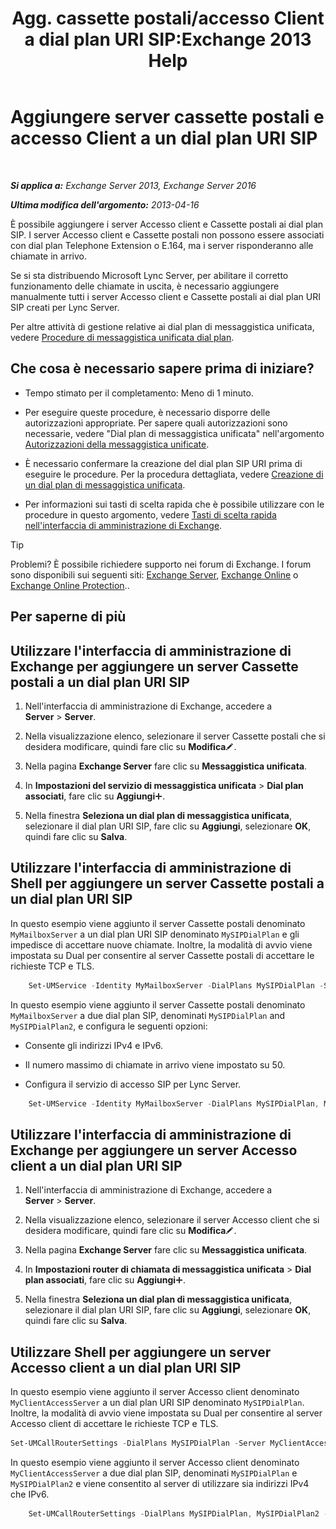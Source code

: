 ﻿---
title: 'Agg. cassette postali/accesso Client a dial plan URI SIP:Exchange 2013 Help'
TOCTitle: Aggiungere server cassette postali e accesso Client a un dial plan URI SIP
ms:assetid: 17fed308-ff0d-4e61-b9f9-e6680b6eccaa
ms:mtpsurl: https://technet.microsoft.com/it-it/library/Aa996399(v=EXCHG.150)
ms:contentKeyID: 52063046
ms.date: 05/22/2018
mtps_version: v=EXCHG.150
ms.translationtype: MT
---

# Aggiungere server cassette postali e accesso Client a un dial plan URI SIP

 

_**Si applica a:** Exchange Server 2013, Exchange Server 2016_

_**Ultima modifica dell'argomento:** 2013-04-16_

È possibile aggiungere i server Accesso client e Cassette postali ai dial plan SIP. I server Accesso client e Cassette postali non possono essere associati con dial plan Telephone Extension o E.164, ma i server risponderanno alle chiamate in arrivo.

Se si sta distribuendo Microsoft Lync Server, per abilitare il corretto funzionamento delle chiamate in uscita, è necessario aggiungere manualmente tutti i server Accesso client e Cassette postali ai dial plan URI SIP creati per Lync Server.

Per altre attività di gestione relative ai dial plan di messaggistica unificata, vedere [Procedure di messaggistica unificata dial plan](um-dial-plan-procedures-exchange-2013-help.md).

## Che cosa è necessario sapere prima di iniziare?

  - Tempo stimato per il completamento: Meno di 1 minuto.

  - Per eseguire queste procedure, è necessario disporre delle autorizzazioni appropriate. Per sapere quali autorizzazioni sono necessarie, vedere "Dial plan di messaggistica unificata" nell'argomento [Autorizzazioni della messaggistica unificate](unified-messaging-permissions-exchange-2013-help.md).

  - È necessario confermare la creazione del dial plan SIP URI prima di eseguire le procedure. Per la procedura dettagliata, vedere [Creazione di un dial plan di messaggistica unificata](https://docs.microsoft.com/it-it/exchange/voice-mail-unified-messaging/connect-voice-mail-system/create-um-dial-plan).

  - Per informazioni sui tasti di scelta rapida che è possibile utilizzare con le procedure in questo argomento, vedere [Tasti di scelta rapida nell'interfaccia di amministrazione di Exchange](keyboard-shortcuts-in-the-exchange-admin-center-exchange-online-protection-help.md).


> [!TIP]
> Problemi? È possibile richiedere supporto nei forum di Exchange. I forum sono disponibili sui seguenti siti: <A href="https://go.microsoft.com/fwlink/p/?linkid=60612">Exchange Server</A>, <A href="https://go.microsoft.com/fwlink/p/?linkid=267542">Exchange Online</A> o <A href="https://go.microsoft.com/fwlink/p/?linkid=285351">Exchange Online Protection</A>..



## Per saperne di più

## Utilizzare l'interfaccia di amministrazione di Exchange per aggiungere un server Cassette postali a un dial plan URI SIP

1.  Nell'interfaccia di amministrazione di Exchange, accedere a **Server** \> **Server**.

2.  Nella visualizzazione elenco, selezionare il server Cassette postali che si desidera modificare, quindi fare clic su **Modifica**![Icona Modifica](images/JJ218640.6f53ccb2-1f13-4c02-bea0-30690e6ea71d(EXCHG.150).gif "Icona Modifica").

3.  Nella pagina **Exchange Server** fare clic su **Messaggistica unificata**.

4.  In **Impostazioni del servizio di messaggistica unificata** \> **Dial plan associati**, fare clic su **Aggiungi**![Icona Aggiungi](images/JJ218640.c1e75329-d6d7-4073-a27d-498590bbb558(EXCHG.150).gif "Icona Aggiungi").

5.  Nella finestra **Seleziona un dial plan di messaggistica unificata**, selezionare il dial plan URI SIP, fare clic su **Aggiungi**, selezionare **OK**, quindi fare clic su **Salva**.

## Utilizzare l'interfaccia di amministrazione di Shell per aggiungere un server Cassette postali a un dial plan URI SIP

In questo esempio viene aggiunto il server Cassette postali denominato `MyMailboxServer` a un dial plan URI SIP denominato `MySIPDialPlan` e gli impedisce di accettare nuove chiamate. Inoltre, la modalità di avvio viene impostata su Dual per consentire al server Cassette postali di accettare le richieste TCP e TLS.
```powershell
    Set-UMService -Identity MyMailboxServer -DialPlans MySIPDialPlan -Status Disabled -UMStartupMode Dual
```
In questo esempio viene aggiunto il server Cassette postali denominato `MyMailboxServer` a due dial plan SIP, denominati `MySIPDialPlan` and `MySIPDialPlan2`, e configura le seguenti opzioni:

  - Consente gli indirizzi IPv4 e IPv6.

  - Il numero massimo di chiamate in arrivo viene impostato su 50.

  - Configura il servizio di accesso SIP per Lync Server.

<!-- end list -->
```powershell
    Set-UMService -Identity MyMailboxServer -DialPlans MySIPDialPlan, MySIPDialPlan2 -IPAddressFamily Any -MaxCallsAllowed 50 -SipAccessService northamerica.lyncpoolna.contoso.com
```
## Utilizzare l'interfaccia di amministrazione di Exchange per aggiungere un server Accesso client a un dial plan URI SIP

1.  Nell'interfaccia di amministrazione di Exchange, accedere a **Server** \> **Server**.

2.  Nella visualizzazione elenco, selezionare il server Accesso client che si desidera modificare, quindi fare clic su **Modifica**![Icona Modifica](images/JJ218640.6f53ccb2-1f13-4c02-bea0-30690e6ea71d(EXCHG.150).gif "Icona Modifica").

3.  Nella pagina **Exchange Server** fare clic su **Messaggistica unificata**.

4.  In **Impostazioni router di chiamata di messaggistica unificata** \> **Dial plan associati**, fare clic su **Aggiungi**![Icona Aggiungi](images/JJ218640.c1e75329-d6d7-4073-a27d-498590bbb558(EXCHG.150).gif "Icona Aggiungi").

5.  Nella finestra **Seleziona un dial plan di messaggistica unificata**, selezionare il dial plan URI SIP, fare clic su **Aggiungi**, selezionare **OK**, quindi fare clic su **Salva**.

## Utilizzare Shell per aggiungere un server Accesso client a un dial plan URI SIP

In questo esempio viene aggiunto il server Accesso client denominato `MyClientAccessServer` a un dial plan URI SIP denominato `MySIPDialPlan`. Inoltre, la modalità di avvio viene impostata su Dual per consentire al server Accesso client di accettare le richieste TCP e TLS.

```powershell
Set-UMCallRouterSettings -DialPlans MySIPDialPlan -Server MyClientAccessServer -UMStartupMode Dual
```

In questo esempio viene aggiunto il server Accesso client denominato `MyClientAccessServer` a due dial plan SIP, denominati `MySIPDialPlan` e `MySIPDialPlan2` e viene consentito al server di utilizzare sia indirizzi IPv4 che IPv6.
```powershell
    Set-UMCallRouterSettings -DialPlans MySIPDialPlan, MySIPDialPlan2 -IPAddressFamily Any -Server MyClientAccessServer
```
